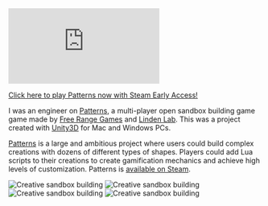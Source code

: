 <iframe class="embed-youtube" max-width="560" max-height="315" src="http://www.youtube.com/embed/u0TIGT1CSoA" frameborder="0" allowfullscreen=""></iframe>

[Click here to play Patterns now with Steam Early Access!][steam]

I was an engineer on [Patterns][patterns], a multi-player open sandbox building game game made by [Free Range Games][free-range-games] and [Linden Lab][linden-lab]. This was a project created with [Unity3D][unity3d] for Mac and Windows PCs.

[Patterns][patterns] is a large and ambitious project where users could build complex creations with dozens of different types of shapes. Players could add Lua scripts to their creations to create gamification mechanics and achieve high levels of customization.  Patterns is [available on Steam][steam].

![Creative sandbox building](/content/images/patterns1.jpg)
![Creative sandbox building](/content/images/patterns2.jpg)
![Creative sandbox building](/content/images/patterns3.jpg)
![Creative sandbox building](/content/images/patterns4.jpg)

[patterns]: http://www.buildpatterns.com/
[free-range-games]: http://www.freerangegames.com/
[linden-lab]: http://www.lindenlab.com/
[steam]: http://store.steampowered.com/app/218980/
[unity3d]: http://unity3d.com/